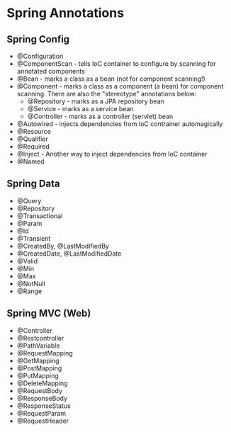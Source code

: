 # Spring Annotations

## Spring Config
 - @Configuration
 - @ComponentScan - tells IoC container to configure by scanning for annotated components
 - @Bean - marks a class as a bean (not for component scanning!)
 - @Component - marks a class as a component (a bean) for component scanning. There are also the "stereotype" annotations below:
   - @Repository - marks as a JPA repository bean
   - @Service - marks as a service bean
   - @Controller - marks as a controller (servlet) bean
 - @Autowired - injects dependencies from IoC contrainer automagically
 - @Resource
 - @Qualifier
 - @Required
 - @Inject - Another way to inject dependencies from IoC container
 - @Named

## Spring Data
 - @Query
 - @Repository
 - @Transactional
 - @Param
 - @Id
 - @Transient
 - @CreatedBy, @LastModifiedBy
 - @CreatedDate, @LastModifiedDate
 - @Valid
 - @Min
 - @Max
 - @NotNull
 - @Range

## Spring MVC (Web)
 - @Controller
 - @Restcontroller
 - @PathVariable
 - @RequestMapping
 - @GetMapping
 - @PostMapping
 - @PutMapping
 - @DeleteMapping
 - @RequestBody
 - @ResponseBody
 - @ResponseStatus
 - @RequestParam
 - @RequestHeader



